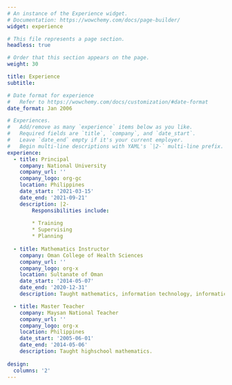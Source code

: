 ```yaml
---
# An instance of the Experience widget.
# Documentation: https://wowchemy.com/docs/page-builder/
widget: experience

# This file represents a page section.
headless: true

# Order that this section appears on the page.
weight: 30

title: Experience
subtitle:

# Date format for experience
#   Refer to https://wowchemy.com/docs/customization/#date-format
date_format: Jan 2006

# Experiences.
#   Add/remove as many `experience` items below as you like.
#   Required fields are `title`, `company`, and `date_start`.
#   Leave `date_end` empty if it's your current employer.
#   Begin multi-line descriptions with YAML's `|2-` multi-line prefix.
experience:
  - title: Principal
    company: National University
    company_url: ''
    company_logo: org-gc
    location: Philippines
    date_start: '2021-03-15'
    date_end: '2021-09-21'
    description: |2-
        Responsibilities include:
        
        * Training
        * Supervising
        * Planning
        
  - title: Mathematics Instructor
    company: Oman College of Health Sciences
    company_url: ''
    company_logo: org-x
    location: Sultanate of Oman
    date_start: '2014-05-07'
    date_end: '2020-12-31'
    description: Taught mathematics, information technology, informatics, and python programming.

  - title: Master Teacher
    company: Maysan National Teacher
    company_url: ''
    company_logo: org-x
    location: Philippines
    date_start: '2005-06-01'
    date_end: '2014-05-06'
    description: Taught highschool mathematics.
    
design:
  columns: '2'
---
```

